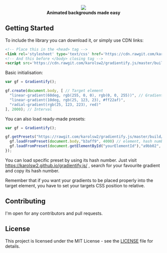 <p align="center">
  <img src="https://image.ibb.co/eGhiZc/logo.png"><br>
  <b>Animated backgrounds made easy</b>
</p>

## Getting Started

To include the library you can download it, or simply use CDN links:
```html
<!-- Place this in the <head> tag -->
<link rel='stylesheet' type='text/css' href='https://cdn.rawgit.com/karolsw2/gradientify.js/06564801/build/gradientify.css'>
<!-- And this before </body> closing tag -->
<script src='https://cdn.rawgit.com/karolsw2/gradientify.js/master/build/gradientify.js'>
```

Basic initialisation:

```javascript
var gf = Gradientify();

gf.create(document.body, [ // Target element
  "linear-gradient(60deg, rgb(255, 0, 0), rgb(0, 0, 255))", // Gradients CSS
  "linear-gradient(10deg, rgb(25, 123, 23), #ff22af)",
  "radial-gradient(rgb(25, 123, 223), red)"
], 2000); // Interval
```

You can also load ready-made presets:

```javascript
var gf = Gradientify();

gf.getPresets("https://rawgit.com/karolsw2/gradientify.js/master/build/presets.json", () => { 
  gf.loadFromPreset(document.body,"b3aff9", 4000) // element, hash number, interval
  gf.loadFromPreset(document.getElementById("yourElementId"),"a9bb02", 3600)
});
```
You can load specific preset by using its hash number.
Just visit https://karolsw2.github.io/gradientify.js/ , search for your favourite gradient and copy its hash number.

Remember that if you want your gradients to be placed properly into the target element, you have to set your targets CSS position to relative.


## Contributing

I'm open for any contributors and pull requests.

## License

This project is licensed under the MIT License - see the [LICENSE](LICENSE) file for details.


